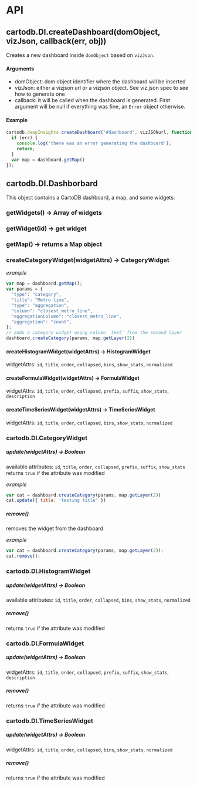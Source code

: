 # API

## cartodb.DI.createDashboard(domObject, vizJson, callback(err, obj))
Creates a new dashboard inside `domObject` based on `vizJson`.

#### Arguments
- domObject: dom object identifier where the dashboard will be inserted
- vizJson: either a vizjson url or a vizjson object. See viz.json spec to see how to generate one
- callback: it will be called when the dashboard is generated. First argument will be null if
  everything was fine, an `Error` object otherwise.

#### Example
```js
cartodb.deepInsights.createDashboard('#dashboard', vizJSONurl, function(err, dashboard) {
  if (err) {
    console.log('there was an error generating the dashboard');
    return;
  }
  var map = dashboard.getMap()
});
```

## cartodb.DI.Dashborbard

This object contains a CartoDB dashboard, a map, and some widgets:

### getWidgets() -> Array of widgets
### getWidget(id) -> get widget
### getMap() -> returns a Map object

### createCategoryWidget(widgetAttrs) -> CategoryWidget

*example*
```js
var map = dashboard.getMap();
var params = {
  "type": "category",
  "title": "Metro line",
  "type": "aggregation",
  "column": "closest_metro_line",
  "aggregationColumn": "closest_metro_line",
  "aggregation": "count",
};
// adds a category widget using column `test` from the second layer
dashboard.createCategory(params, map.getLayer(2))
```


#### createHistogramWidget(widgetAttrs) -> HistogramWidget
widgetAttrs: `id`, `title`, `order`, `collapsed`, `bins`, `show_stats`, `normalized`

#### createFormulaWidget(widgetAttrs) -> FormulaWidget
widgetAttrs: `id`, `title`, `order`, `collapsed`, `prefix`, `suffix`, `show_stats`, `description`

#### createTimeSeriesWidget(widgetAttrs) -> TimeSeriesWidget
widgetAttrs: `id`, `title`, `order`, `collapsed`, `bins`, `show_stats`, `normalized`

### cartodb.DI.CategoryWidget

##### update(widgetAttrs) -> Boolean
available attributes: `id`, `title`, `order`, `collapsed`, `prefix`, `suffix`, `show_stats`
returns `true` if the attribute was modified

*example*

```js
var cat = dashboard.createCategory(params, map.getLayer(2))
cat.update({ title: 'testing title' })
```

##### remove()
removes the widget from the dashboard

*example*

```js
var cat = dashboard.createCategory(params, map.getLayer(2));
cat.remove();
```


### cartodb.DI.HistogramWidget

##### update(widgetAttrs) -> Boolean
available attributes: `id`, `title`, `order`, `collapsed`, `bins`, `show_stats`, `normalized`

##### remove()
returns `true` if the attribute was modified


### cartodb.DI.FormulaWidget

##### update(widgetAttrs) -> Boolean
widgetAttrs: `id`, `title`, `order`, `collapsed`, `prefix`, `suffix`, `show_stats`, `description`

##### remove()
returns `true` if the attribute was modified


### cartodb.DI.TimeSeriesWidget

##### update(widgetAttrs) -> Boolean
widgetAttrs: `id`, `title`, `order`, `collapsed`, `bins`, `show_stats`, `normalized`

##### remove()
returns `true` if the attribute was modified
